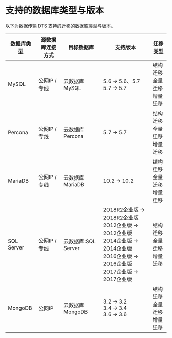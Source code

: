 # 支持的数据库类型与版本

以下为数据传输 DTS 支持的迁移的数据库类型与版本。

| 数据库类型 | 源数据库连接方式 | 目标数据库          | 支持版本                                                     | 迁移类型                             |
| ---------- | ---------------- | ------------------- | ------------------------------------------------------------ | ------------------------------------ |
| MySQL      | 公网IP / 专线    | 云数据库 MySQL      | 5.6 → 5.6、5.7<br />5.7 → 5.7                                | 结构迁移<br />全量迁移<br />增量迁移 |
| Percona    | 公网IP / 专线    | 云数据库 Percona    | 5.7 → 5.7                                                    | 结构迁移<br />全量迁移<br />增量迁移 |
| MariaDB    | 公网IP / 专线    | 云数据库 MariaDB    | 10.2 → 10.2                                                  | 结构迁移<br />全量迁移<br />增量迁移 |
| SQL Server | 公网IP / 专线    | 云数据库 SQL Server | 2018R2企业版 → 2018R2企业版<br />2012企业版 → 2012企业版 <br />2014企业版 → 2014企业版 <br />2016企业版 → 2016企业版  <br />2017企业版 → 2017企业版 | 结构迁移<br />全量迁移<br />增量迁移 |
| MongoDB    | 公网IP           | 云数据库 MongoDB    | 3.2 → 3.2<br />3.4 → 3.4 <br />3.6 → 3.6                     | 结构迁移<br />全量迁移<br />增量迁移 |
